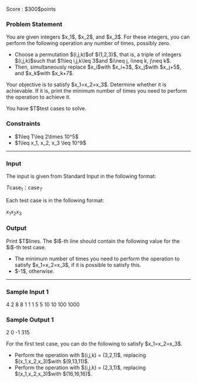 
<div>

<span>

<span>

<p>
Score : $300$points
</p>

<div>

<section>

### **Problem Statement**

<p>
You are given integers $x_1$, $x_2$, and $x_3$. For these integers, you can perform the following operation any number of times, possibly zero.
</p>

<ul>

<li>
Choose a permutation $(i,j,k)$of $(1,2,3)$, that is, a triple of integers $(i,j,k)$such that $1\leq i,j,k\leq 3$and $i\neq j, i\neq k, j\neq k$.
</li>

<li>
Then, simultaneously replace $x_i$with $x_i+3$, $x_j$with $x_j+5$, and $x_k$with $x_k+7$.
</li>

</ul>

<p>
Your objective is to satisfy $x_1=x_2=x_3$. Determine whether it is achievable. If it is, print the minimum number of times you need to perform the operation to achieve it.
</p>

<p>
You have $T$test cases to solve.
</p>

</section>

</div>

<div>

<section>

### **Constraints**

<ul>

<li>
$1\leq T\leq 2\times 10^5$
</li>

<li>
$1\leq x_1, x_2, x_3 \leq 10^9$
</li>

</ul>

</section>

</div>

---

<div>

<div>

<section>

### **Input**

<p>
The input is given from Standard Input in the following format:
</p>

<div>

$T$$\text{case}_1$$\vdots$$\text{case}_T$
</div>

<p>
Each test case is in the following format:
</p>

<div>

$x_1$$x_2$$x_3$
</div>

</section>

</div>

<div>

<section>

### **Output**

<p>
Print $T$lines. The $i$-th line should contain the following value for the $i$-th test case.
</p>

<ul>

<li>
The minimum number of times you need to perform the operation to satisfy $x_1=x_2=x_3$, if it is possible to satisfy this.
</li>

<li>
$-1$, otherwise.
</li>

</ul>

</section>

</div>

</div>

---

<div>

<section>

### **Sample Input 1**

<div>

4
2 8 8
1 1 1
5 5 10
10 100 1000

</div>

</section>

</div>

<div>

<section>

### **Sample Output 1**

<div>

2
0
-1
315

</div>

<p>
For the first test case, you can do the following to satisfy $x_1=x_2=x_3$.
</p>

<ul>

<li>
Perform the operation with $(i,j,k) = (3,2,1)$, replacing $(x_1,x_2,x_3)$with $(9,13,11)$.
</li>

<li>
Perform the operation with $(i,j,k) = (2,3,1)$, replacing $(x_1,x_2,x_3)$with $(16,16,16)$.
</li>

</ul>

</section>

</div>

</span>

</span>

</div>
